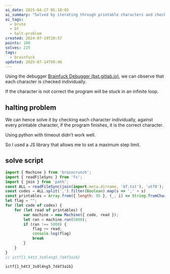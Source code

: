 ```yaml
---
ai_date: 2025-04-27 05:18:03
ai_summary: "Solved by iterating through printable characters and checking if the Brainfuck program halts, revealing the flag: ictf{1_h4t3_3s0l4ng5_7d4f3a1b}"
ai_tags:
  - brute
  - bf
  - halt-problem
created: 2024-07-19T20:57
points: 100
solves: 225
tags:
  - brainfuck
updated: 2025-07-14T09:46
---
```


Using the debugger [Brainfuck Debugger (bxt.gitlab.io)](https://bxt.gitlab.io/brainfuck-debugger/), we can observe that each character is checked individually.

If the character is not correct the program will be stuck in an infinite loop.
## halting problem

We can hence solve it by checking each character individually, against every printable character, if the program finishes, it is the correct character.

Using python with timeout didn't work well.

So I used a JS library that allows me to set a maximum step limit.

## solve script

```js
import { Machine } from 'braincrunch';
import { readFileSync } from 'fs';
import { join } from 'path';
const ALL = readFileSync(join(import.meta.dirname, 'bf.txt'), 'utf8');
const codes = ALL.split(',').filter(Boolean).map(s => ',' + s)
const printables = Array.from({ length: 95 }, (_, i) => String.fromCharCode(i + 32));
let flag = "";
for (let code of codes) {
    for (let read of printables) {
        var machine = new Machine({ code, read });
        let ran = machine.run(5000);
        if (ran !== 5000) {
            flag += read;
            console.log(flag)
            break
        }
    }
}
// ictf{1_h4t3_3s0l4ng5_7d4f3a1b}
```

```flag
ictf{1_h4t3_3s0l4ng5_7d4f3a1b}
```